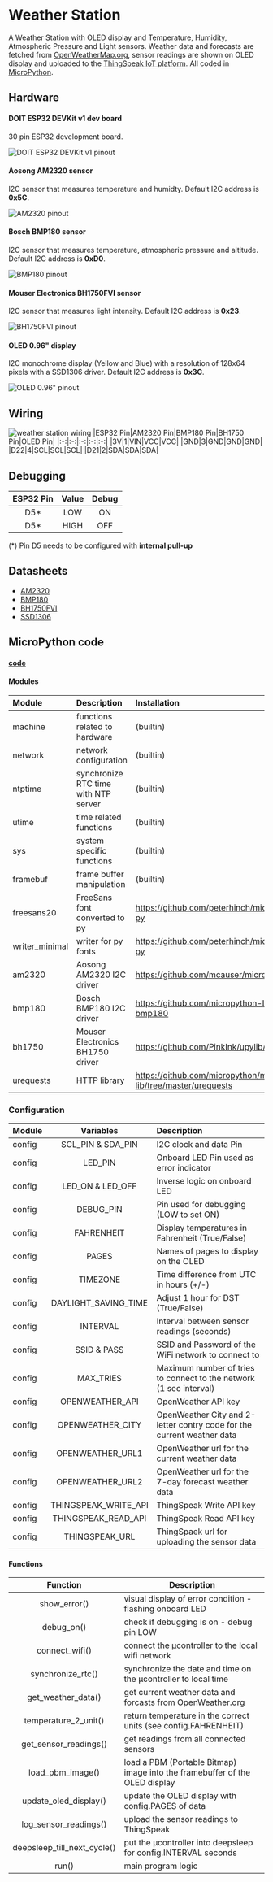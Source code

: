 # Weather Station

A Weather Station with OLED display and Temperature, Humidity, Atmospheric Pressure and Light sensors. Weather data and forecasts are fetched from [OpenWeatherMap.org](https://openweathermap.org/), sensor readings are shown on OLED display and uploaded to the [ThingSpeak IoT platform](https://thingspeak.com/). All coded in [MicroPython](https://micropython.org).

## Hardware

#### DOIT ESP32 DEVKit v1 dev board
30 pin ESP32 development board.

![DOIT ESP32 DEVKit v1 pinout](images/doit-esp-wroom-32-devkit-pinout.jpg)

#### Aosong AM2320 sensor
I2C sensor that measures temperature and humidty. Default I2C address is **0x5C**.

![AM2320 pinout](images/am2320-pinout.jpg)

#### Bosch BMP180 sensor
I2C sensor that measures temperature, atmospheric pressure and altitude. Default I2C address is **0xD0**.

![BMP180 pinout](images/bmp180-pinout.jpg)

#### Mouser Electronics BH1750FVI sensor
I2C sensor that measures light intensity. Default I2C address is **0x23**.

![BH1750FVI pinout](images/BH1750FVI-pinout.png)

#### OLED 0.96" display
I2C monochrome display (Yellow and Blue) with a resolution of 128x64 pixels with a SSD1306 driver. Default I2C address is **0x3C**.

![OLED 0.96" pinout](images/oled-ss1306-pinout.png)

## Wiring

![weather station wiring](images/weather_station.jpg)
|ESP32 Pin|AM2320 Pin|BMP180 Pin|BH1750 Pin|OLED Pin|
|:-:|:-:|:-:|:-:|:-:|
|3V|1|VIN|VCC|VCC|
|GND|3|GND|GND|GND|
|D22|4|SCL|SCL|SCL|
|D21|2|SDA|SDA|SDA|

## Debugging

|ESP32 Pin|Value|Debug|
|:-:|:-:|:-:|
|D5*|LOW|ON|
|D5*|HIGH|OFF|

(*) Pin D5 needs to be configured with **internal pull-up**

## Datasheets

- [AM2320](resources/AM2320.pdf)
- [BMP180](resources/BST-BMP180-DS000-09.pdf)
- [BH1750FVI](resources/bh1750fvi-e-186247.pdf)
- [SSD1306](resources/SSD1306.pdf)

## MicroPython code

#### [code](weather_station.py)

#### Modules

|Module|Description|Installation|
|:-|:-|:-|
|machine|functions related to hardware|(builtin)|
|network|network configuration|(builtin)|
|ntptime|synchronize RTC time with NTP server|(builtin)|
|utime|time related functions|(builtin)|
|sys|system specific functions|(builtin)|
|framebuf|frame buffer manipulation|(builtin)|
|freesans20|FreeSans font converted to py|https://github.com/peterhinch/micropython-font-to-py|
|writer_minimal|writer for py fonts|https://github.com/peterhinch/micropython-font-to-py|
|am2320|Aosong AM2320 I2C driver|https://github.com/mcauser/micropython-am2320|
|bmp180|Bosch BMP180 I2C driver|https://github.com/micropython-IMU/micropython-bmp180|
|bh1750|Mouser Electronics BH1750 driver|https://github.com/PinkInk/upylib/tree/master/bh1750|
|urequests|HTTP library|https://github.com/micropython/micropython-lib/tree/master/urequests


### Configuration

|Module|Variables|Description|
|:-|:-:|:-|
|config|SCL_PIN & SDA_PIN|I2C clock and data Pin|
|config|LED_PIN|Onboard LED Pin used as error indicator|
|config|LED_ON & LED_OFF|Inverse logic on onboard LED|
|config|DEBUG_PIN|Pin used for debugging (LOW to set ON)|
|config|FAHRENHEIT|Display temperatures in Fahrenheit (True/False)|
|config|PAGES|Names of pages to display on the OLED|
|config|TIMEZONE|Time difference from UTC in hours (+/-)|
|config|DAYLIGHT_SAVING_TIME|Adjust 1 hour for DST (True/False)|
|config|INTERVAL|Interval between sensor readings (seconds)|
|config|SSID & PASS|SSID and Password of the WiFi network to connect to|
|config|MAX_TRIES|Maximum number of tries to connect to the network (1 sec interval)|
|config|OPENWEATHER_API|OpenWeather API key| 
|config|OPENWEATHER_CITY|OpenWeather City and 2-letter contry code for the current weather data|
|config|OPENWEATHER_URL1|OpenWeather url for the current weather data|
|config|OPENWEATHER_URL2|OpenWeather url for the 7-day forecast weather data|
|config|THINGSPEAK_WRITE_API|ThingSpeak Write API key|
|config|THINGSPEAK_READ_API|ThingSpeak Read API key|
|config|THINGSPEAK_URL|ThingSpaek url for uploading the sensor data|

#### Functions

|Function|Description|
|:-:|-|
|show_error()|visual display of error condition - flashing onboard LED|
|debug_on()|check if debugging is on - debug pin LOW|
|connect_wifi()|connect the µcontroller to the local wifi network|
|synchronize_rtc()|synchronize the date and time on the µcontroller to local time|
|get_weather_data()|get current weather data and forcasts from OpenWeather.org|
|temperature_2_unit()|return temperature in the correct units (see config.FAHRENHEIT)|
|get_sensor_readings()|get readings from all connected sensors|
|load_pbm_image()|load a PBM (Portable Bitmap) image into the framebuffer of the OLED display|
|update_oled_display()|update the OLED display with config.PAGES of data|
|log_sensor_readings()|upload the sensor readings to ThingSpeak|
|deepsleep_till_next_cycle()|put the µcontroller into deepsleep for config.INTERVAL seconds|
|run()|main program logic|


